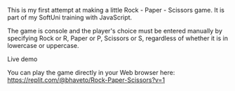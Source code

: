 This is my first attempt at making a little Rock - Paper - Scissors game.
It is part of my SoftUni training with JavaScript.

The game is console and the player's choice must be entered manually by specifying Rock or R, Paper or P, Scissors or S, regardless of whether it is in lowercase or uppercase.

Live demo

You can play the game directly in your Web browser here: 
https://replit.com/@bhaveto/Rock-Paper-Scissors?v=1
